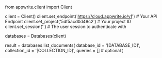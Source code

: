 from appwrite.client import Client

client = Client()
client.set_endpoint('https://cloud.appwrite.io/v1') # Your API Endpoint
client.set_project('5df5acd0d48c2') # Your project ID
client.set_session('') # The user session to authenticate with

databases = Databases(client)

result = databases.list_documents(
    database_id = '[DATABASE_ID]',
    collection_id = '[COLLECTION_ID]',
    queries = [] # optional
)
